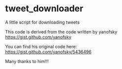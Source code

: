 # tweet_downloader
A little script for downloading tweets

This code is derived from the code written by yanofsky
https://gist.github.com/yanofsky

You can find his original code here: 
https://gist.github.com/yanofsky/5436496

Many thanks to him!!!

